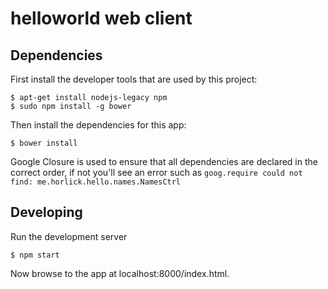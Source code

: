 # helloworld web client

## Dependencies

First install the developer tools that are used by this project:
```shell
$ apt-get install nodejs-legacy npm
$ sudo npm install -g bower
```

Then install the dependencies for this app:
```shell
$ bower install
```

Google Closure is used to ensure that all dependencies are declared in the correct order, if not you'll see an error such as `goog.require could not find: me.horlick.hello.names.NamesCtrl`

## Developing

Run the development server
```shell
$ npm start
```

Now browse to the app at localhost:8000/index.html.
